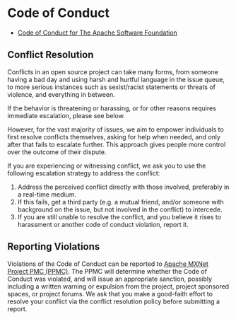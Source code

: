 <!---
  Licensed to the Apache Software Foundation (ASF) under one
  or more contributor license agreements.  See the NOTICE file
  distributed with this work for additional information
  regarding copyright ownership.  The ASF licenses this file
  to you under the Apache License, Version 2.0 (the
  "License"); you may not use this file except in compliance
  with the License.  You may obtain a copy of the License at

    http://www.apache.org/licenses/LICENSE-2.0

  Unless required by applicable law or agreed to in writing,
  software distributed under the License is distributed on an
  "AS IS" BASIS, WITHOUT WARRANTIES OR CONDITIONS OF ANY
  KIND, either express or implied.  See the License for the
  specific language governing permissions and limitations
  under the License.
-->

# Code of Conduct

* [Code of Conduct for The Apache Software Foundation][1]

## Conflict Resolution

Conflicts in an open source project can take many forms, from someone having a bad day and using harsh and hurtful language in the issue queue, to more serious instances such as sexist/racist statements or threats of violence, and everything in between.

If the behavior is threatening or harassing, or for other reasons requires immediate escalation, please see below.

However, for the vast majority of issues, we aim to empower individuals to first resolve conflicts themselves, asking for help when needed, and only after that fails to escalate further. This approach gives people more control over the outcome of their dispute. 

If you are experiencing or witnessing conflict, we ask you to use the following escalation strategy to address the conflict:

1.  Address the perceived conflict directly with those involved, preferably in a real-time medium.
2.  If this fails, get a third party (e.g. a mutual friend, and/or someone with background on the issue, but not involved in the conflict) to intercede.
3.  If you are still unable to resolve the conflict, and you believe it rises to harassment or another code of conduct violation, report it.

## Reporting Violations

Violations of the Code of Conduct can be reported to [Apache MXNet Project PMC (PPMC)](mailto:private@mxnet.apache.org). The PPMC will determine whether the Code of Conduct was violated, and will issue an appropriate sanction, possibly including a written warning or expulsion from the project, project sponsored spaces, or project forums. We ask that you make a good-faith effort to resolve your conflict via the conflict resolution policy before submitting a report.


[1]: https://www.apache.org/foundation/policies/conduct.html
